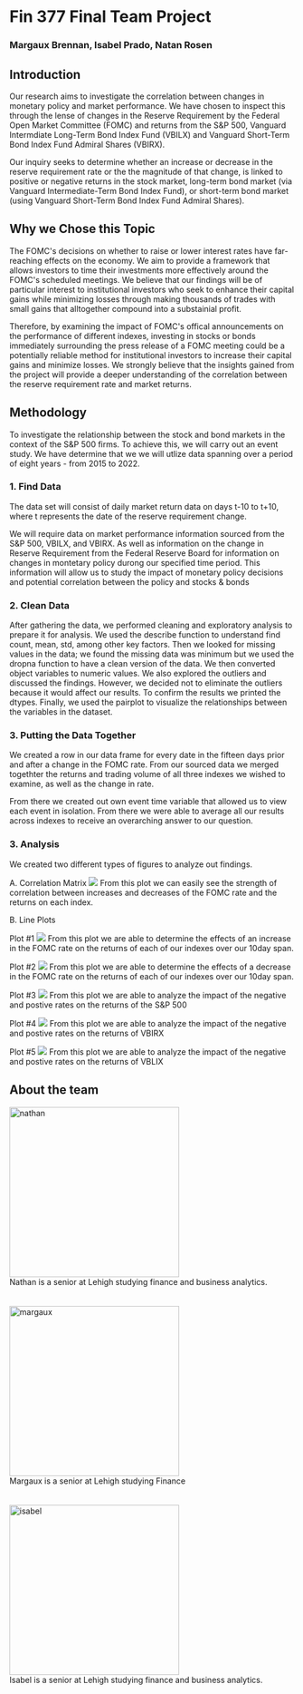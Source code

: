# Fin 377 Final Team Project
### Margaux Brennan, Isabel Prado, Natan Rosen

## Introduction
Our research aims to investigate the correlation between changes in monetary policy and market performance. We have chosen to inspect this through the lense of changes in the Reserve Requirement by the Federal Open Market Committee (FOMC) and returns from the S&P 500, Vanguard Intermdiate Long-Term Bond Index Fund (VBILX) and Vanguard Short-Term Bond Index Fund Admiral Shares (VBIRX).

Our inquiry seeks to determine whether an increase or decrease in the reserve requirement rate or the the magnitude of that change, is linked to positive or negative returns in the stock market, long-term bond market (via Vanguard Intermediate-Term Bond Index Fund), or short-term bond market (using Vanguard Short-Term Bond Index Fund Admiral Shares).

## Why we Chose this Topic
The FOMC's decisions on whether to raise or lower interest rates have far-reaching effects on the economy. We aim to provide a framework that allows investors to time their investments more effectively around the FOMC's scheduled meetings. We believe that our findings will be of particular interest to institutional investors who seek to enhance their capital gains while minimizing losses through making thousands of trades with small gains that alltogether compound into a substainial profit.

Therefore, by examining the impact of FOMC's offical announcements on the performance of different indexes, investing in stocks or bonds immediately surrounding the press release of a FOMC meeting could be a potentially reliable method for institutional investors to increase their capital gains and minimize losses. We strongly believe that the insights gained from the project will provide a deeper understanding of the correlation between the reserve requirement rate and market returns.

## Methodology
To investigate the relationship between the stock and bond markets in the context of the S&P 500 firms. To achieve this, we will carry out an event study. We have determine that we we will utlize data spanning over a period of eight years - from 2015 to 2022.

### 1. Find Data
The data set will consist of daily market return data on days t-10 to t+10, where t represents the date of the reserve requirement change.

We will require data on market performance information sourced from the S&P 500, VBILX, and VBIRX. As well as information on the change in Reserve Requirement from the Federal Reserve Board for information on changes in montetary policy durong our specified time period. This information will allow us to study the impact of monetary policy decisions and potential correlation between the policy and stocks & bonds

### 2. Clean Data
After gathering the data, we performed cleaning and exploratory analysis to prepare it for analysis. We used the describe function to understand find count, mean, std, among other key factors. Then we looked for missing values in the data; we found the missing data was minimum but we used the dropna function to have a clean version of the data. We then converted object variables to numeric values. We also explored the outliers and discussed the findings. However, we decided not to eliminate the outliers because it would affect our results. To confirm the results we printed the dtypes. Finally, we used the pairplot to visualize the relationships between the variables in the dataset.


### 3. Putting the Data Together
We created a row in our data frame for every date in the fifteen days prior and after a change in the FOMC rate. From our sourced data we merged togethter the returns and trading volume of all three indexes we wished to examine, as well as the change in rate.

From there we created out own event time variable that allowed us to view each event in isolation. From there we were able to average all our results across indexes to receive an overarching answer to our question.

### 3. Analysis
We created two different types of figures to analyze out findings.

A. Correlation Matrix
<img src="pics/corr.png?raw=true"/>
From this plot we can easily see the strength of correlation between increases and decreases of the FOMC rate and the returns on each index.
 
 B. Line Plots
 
 Plot #1
 <img src="pics/p1.png?raw=true"/>
 From this plot we are able to determine the effects of an increase in the FOMC rate on the returns of each of our indexes over our 10day span.
 
 Plot #2
 <img src="pics/p2.png?raw=true"/>
 From this plot we are able to determine the effects of a decrease in the FOMC rate on the returns of each of our indexes over our 10day span.
 
 Plot #3
 <img src="pics/p3.png?raw=true"/>
 From this plot we are able to analyze the impact of the negative and postive rates on the returns of the S&P 500
 
 Plot #4
 <img src="pics/p4.png?raw=true"/>
 From this plot we are able to analyze the impact of the negative and postive rates on the returns of  VBIRX
 
 Plot #5
 <img src="pics/p5.png?raw=true"/>
 From this plot we are able to analyze the impact of the negative and postive rates on the returns of VBLIX


## About the team
<img src="pics/6FB5FD7F-9E42-4F5C-BE04-D13CF10E6667.jpeg" alt="nathan" width="300"/>
<br>
Nathan is a senior at Lehigh studying finance and business analytics.
<br><br><br>
<img src="pics/margaux.JPG" alt="margaux" width="300"/>
<br>
Margaux is a senior at Lehigh studying Finance 
<br><br><br>
<img src="pics/isabel.jpeg" alt="isabel" width="300"/>
<br>
Isabel is a senior at Lehigh studying finance and business analytics.
